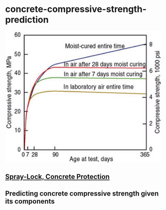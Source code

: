 # concrete-compressive-strength-prediction
<img src="https://github.com/UrielV1/concrete-compressive-strength-prediction/blob/main/concrete1.png" alt="https://github.com/UrielV1/concrete-compressive-strength-prediction/blob/main/concrete1.png" width="500"/>

##     [Spray-Lock, Concrete Protection](https://www.concreteprotection.com/tech_briefs/concrete-curing.php)



## Predicting concrete compressive strength given its components 
